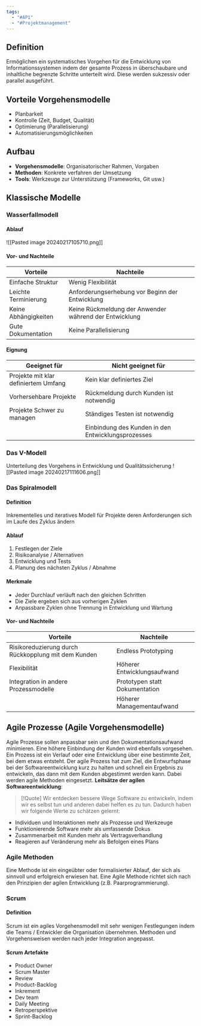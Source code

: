 ```yaml
---
tags:
  - "#AP1"
  - "#Projektmanagement"
---
```

## Definition
Ermöglichen ein systematisches Vorgehen für die Entwicklung von Informationssystemen indem der gesamte Prozess in überschaubare und inhaltliche begrenzte Schritte unterteilt wird. Diese werden sukzessiv oder parallel ausgeführt.

## Vorteile Vorgehensmodelle
+ Planbarkeit
+ Kontrolle (Zeit, Budget, Qualität)
+ Optimierung (Parallelisierung)
+ Automatisierungsmöglichkeiten

## Aufbau
+ **Vorgehensmodelle**: Organisatorischer Rahmen, Vorgaben
+ **Methoden**: Konkrete verfahren der Umsetzung
+ **Tools**: Werkzeuge zur Unterstützung (Frameworks, Git usw.)

## Klassische Modelle
### Wasserfallmodell
#### Ablauf
![[Pasted image 20240217105710.png]]

#### Vor- und Nachteile
| **Vorteile**         | **Nachteile** |
| -------------------- | ------------- |
| Einfache Struktur    | Wenig Flexibilität              |
| Leichte Terminierung | Anforderungserhebung vor Beginn der Entwicklung              |
| Keine Abhängigkeiten  | Keine Rückmeldung der Anwender während der Entwicklung              |
| Gute Dokumentation                     | Keine Parallelisierung              |

#### Eignung

| **Geeignet für**                         | **Nicht geeignet für**                 |
| ---------------------------------------- | -------------------------------------- |
| Projekte mit klar definiertem Umfang<br> | Kein klar definiertes Ziel             |
| Vorhersehbare Projekte<br>               | Rückmeldung durch Kunden ist notwendig |
| Projekte Schwer zu managen               | Ständiges Testen ist notwendig         |
|                                          | Einbindung des Kunden in den Entwicklungsprozesses                                       |

### Das V-Modell
Unterteilung des Vorgehens in Entwicklung und Qualitätssicherung
![[Pasted image 20240217111606.png]]

### Das Spiralmodell
#### Definition
Inkrementelles und iteratives Modell für Projekte deren Anforderungen sich im Laufe des Zyklus ändern

#### Ablauf
1. Festlegen der Ziele
2. Risikoanalyse / Alternativen
3. Entwicklung und Tests
4. Planung des nächsten Zyklus / Abnahme

#### Merkmale
+ Jeder Durchlauf verläuft nach den gleichen Schritten
+ Die Ziele ergeben sich aus vorherigen Zyklen
+ Anpassbare Zyklen ohne Trennung in Entwicklung und Wartung

#### Vor- und Nachteile
| **Vorteile**                                        | **Nachteile**                  |
| --------------------------------------------------- | ------------------------------ |
| Risikoreduzierung durch Rückkopplung mit dem Kunden | Endless Prototyping            |
| Flexibilität                                        | Höherer Entwicklungsaufwand    |
| Integration in andere Prozessmodelle                | Prototypen statt Dokumentation |
|                                                     | Höherer Managementaufwand                               |

## Agile Prozesse (Agile Vorgehensmodelle)
Agile Prozesse sollen anpassbar sein und den Dokumentationsaufwand minimieren. Eine höhere Einbindung der Kunden wird ebenfalls vorgesehen.
Ein Prozess ist ein Verlauf oder eine Entwicklung über eine bestimmte Zeit, bei dem etwas entsteht. Der agile Prozess hat zum Ziel, die Entwurfsphase bei der Softwareentwicklung kurz zu halten und schnell ein Ergebnis zu entwickeln, das dann mit dem Kunden abgestimmt werden kann. Dabei werden agile Methoden eingesetzt.
**Leitsätze der agilen Softwareentwicklung**:
>[!Quote]
>Wir entdecken bessere Wege Software zu entwickeln, indem wir es selbst tun und anderen dabei helfen es zu tun.
>Dadurch haben wir folgende Werte zu schätzen gelernt:
+ Individuen und Interaktionen mehr als Prozesse und Werkzeuge
+ Funktionierende Software mehr als umfassende Dokus
+ Zusammenarbeit mit Kunden mehr als Vertragsverhandlung
+ Reagieren auf Veränderung mehr als Befolgen eines Plans

### Agile Methoden
Eine Methode ist ein eingeübter oder formalisierter Ablauf, der sich als sinnvoll und erfolgreich erwiesen hat. Eine Agile Methode richtet sich nach den Prinzipien der agilen Entwicklung (z.B. Paarprogrammierung).


### Scrum
#### Definition
Scrum ist ein agiles Vorgehensmodell mit sehr wenigen Festlegungen indem die Teams / Entwickler die Organisation übernehmen. Methoden und Vorgehensweisen werden nach jeder Integration angepasst.

#### Scrum Artefakte
+ Product Owner
+ Scrum Master
+ Review
+ Product-Backlog
+ Inkrement
+ Dev team
+ Daily Meeting
+ Retroperspektive
+ Sprint-Backlog